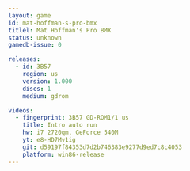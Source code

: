 ```yaml
---
layout: game
id: mat-hoffman-s-pro-bmx
titlel: Mat Hoffman's Pro BMX
status: unknown
gamedb-issue: 0

releases:
  - id: 3B57
    region: us
    version: 1.000
    discs: 1
    medium: gdrom

videos:
  - fingerprint: 3B57 GD-ROM1/1 us
    title: Intro auto run
    hw: i7 2720qm, GeForce 540M
    yt: e8-HD7Mv1ig
    git: d59197f84353d7d2b746383e9277d9ed7c8c4053
    platform: win86-release
---
```

